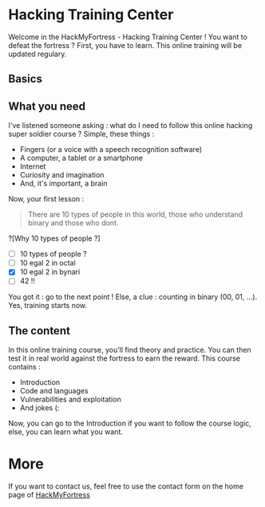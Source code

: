 # Hacking Training Center

Welcome in the HackMyFortress - Hacking Training Center ! You want to defeat the fortress ? First, you have to learn. This online training will be updated regulary.

## Basics

## What you need

I've listened someone asking : what do I need to follow this online hacking super soldier course ? Simple, these things :

* Fingers (or a voice with a speech recognition software)
* A computer, a tablet or a smartphone
* Internet
* Curiosity and imagination
* And, it's important, a brain

Now, your first lesson :

>There are 10 types of people in this world, those who understand binary and those who dont.

?[Why 10 types of people ?]
-[ ] 10 types of people ?
-[ ] 10 egal 2 in octal
-[x] 10 egal 2 in bynari
-[ ] 42 !!

You got it : go to the next point ! Else, a clue : counting in binary (00, 01, ...). Yes, training starts now.

## The content

In this online training course, you'll find theory and practice. You can then test it in real world against the fortress to earn the reward. This course contains :

* Introduction
* Code and languages
* Vulnerabilities and exploitation
* And jokes (:

Now, you can go to the Introduction if you want to follow the course logic, else, you can learn what you want.

# More

If you want to contact us, feel free to use the contact form on the home page of [HackMyFortress](http://hackmyfortress.com/)